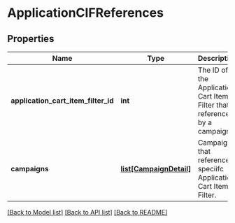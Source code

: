 # ApplicationCIFReferences

## Properties
Name | Type | Description | Notes
------------ | ------------- | ------------- | -------------
**application_cart_item_filter_id** | **int** | The ID of the Application Cart Item Filter that is referenced by a campaign. | [optional] 
**campaigns** | [**list[CampaignDetail]**](CampaignDetail.md) | Campaigns that reference a speciifc Application Cart Item Filter. | [optional] 

[[Back to Model list]](../README.md#documentation-for-models) [[Back to API list]](../README.md#documentation-for-api-endpoints) [[Back to README]](../README.md)


